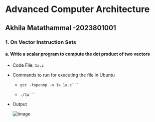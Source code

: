 # Advanced Computer Architecture

## Akhila Matathammal -2023801001

### 1. On Vector Instruction Sets

#### a. Write a scalar program to compute the dot product of two vectors

- Code File: `1a.c`

- Commands to run for executing the file in Ubuntu
  - ```shell
    gcc -fopenmp -o 1a 1a.c```
  - ```shell
    ./1a```

- Output
  
  ![image](https://github.com/akhiha/aca_assignment/assets/24610167/9134a8ed-5636-47e6-a8e2-66988f217960)

